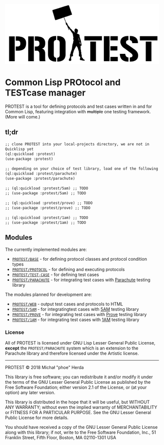 <p align="center">
  <img src="doc/logo.png">
</p>

# Common Lisp PROtocol and TESTcase manager

PROTEST is a tool for defining protocols and test cases written in and for
Common Lisp, featuring integration with ~~multiple~~ one testing framework.
(More will come.)

## tl;dr

```common-lisp
;; clone PROTEST into your local-projects directory, we are not in Quicklisp yet
(ql:quickload :protest)
(use-package :protest)

;; depending on your choice of test library, load one of the following
(ql:quickload :protest/parachute)
(use-package :protest/parachute)

;; (ql:quickload :protest/5am) ;; TODO
;; (use-package :protest/5am) ;; TODO

;; (ql:quickload :protest/prove) ;; TODO
;; (use-package :protest/prove) ;; TODO

;; (ql:quickload :protest/1am) ;; TODO
;; (use-package :protest/1am) ;; TODO
```

## Modules

The currently implemented modules are:

  * [`PROTEST/BASE`](doc/base.md) -
    for defining protocol classes and protocol condition types
  * [`PROTEST/PROTOCOL`](doc/protocol.md) -
    for defining and executing protocols
  * [`PROTEST/TEST-CASE`](doc/test-case.md) -
    for defining test cases
  * [`PROTEST/PARACHUTE`](doc/parachute.md) -
    for integrating test cases with
    [Parachute](https://github.com/Shinmera/parachute/) testing library

The modules planned for development are:

  * [`PROTEST/WEB`](doc/web.md) -
    output test cases and protocols to HTML
  * [`PROTEST/5AM`](doc/5am.md) -
    for integratingtest cases with [5AM](https://github.com/sionescu/fiveam)
    testing library
  * [`PROTEST/PROVE`](doc/prove.md) -
    for integrating test cases with [Prove](https://github.com/fukamachi/prove)
    testing library
  * [`PROTEST/1AM`](doc/1am.md) -
    for integrating test cases with [1AM](https://github.com/lmj/1am/) testing
    library

### License

All of PROTEST is licensed under GNU Lisp Lesser General Public License,
**except** the `PROTEST/PARACHUTE` system which is an extension to the Parachute
library and therefore licensed under the Artistic license.

-----------

PROTEST © 2018 Michał "phoe" Herda

This library is free software; you can redistribute it and/or modify it under
the terms of the GNU Lesser General Public License as published by the Free
Software Foundation; either version 2.1 of the License, or (at your option) any
later version.

This library is distributed in the hope that it will be useful, but WITHOUT ANY
WARRANTY; without even the implied warranty of MERCHANTABILITY or FITNESS FOR A
PARTICULAR PURPOSE. See the GNU Lesser General Public License for more details.

You should have received a copy of the GNU Lesser General Public License along
with this library; if not, write to the Free Software Foundation, Inc., 51
Franklin Street, Fifth Floor, Boston, MA 02110-1301 USA
